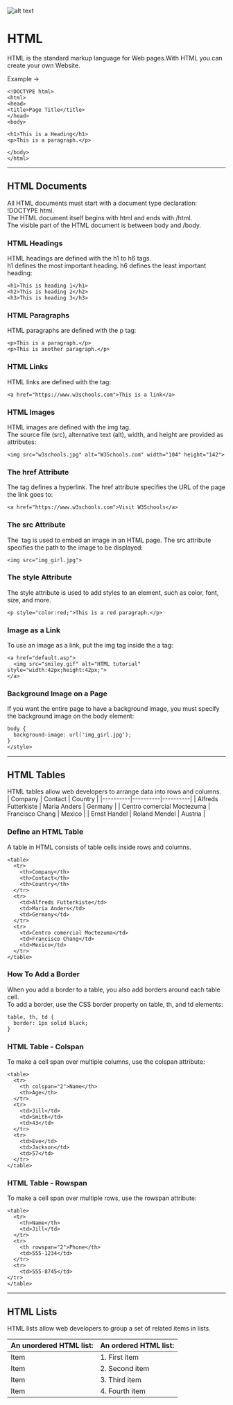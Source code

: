![alt text](https://play-lh.googleusercontent.com/85WnuKkqDY4gf6tndeL4_Ng5vgRk7PTfmpI4vHMIosyq6XQ7ZGDXNtYG2s0b09kJMw)

# HTML

HTML is the standard markup language for Web pages.With HTML you can create your own Website.

Example ->

```
<!DOCTYPE html>
<html>
<head>
<title>Page Title</title>
</head>
<body>

<h1>This is a Heading</h1>
<p>This is a paragraph.</p>

</body>
</html>
```

<hr>

## HTML Documents

All HTML documents must start with a document type declaration: !DOCTYPE html.<br>
The HTML document itself begins with html and ends with /html.<br>
The visible part of the HTML document is between body and /body.

### HTML Headings

HTML headings are defined with the h1 to h6 tags.<br>
h1 defines the most important heading. h6 defines the least important heading:

```
<h1>This is heading 1</h1>
<h2>This is heading 2</h2>
<h3>This is heading 3</h3>
```

### HTML Paragraphs

HTML paragraphs are defined with the p tag:

```
<p>This is a paragraph.</p>
<p>This is another paragraph.</p>
```

### HTML Links

HTML links are defined with the <a> tag:

```
<a href="https://www.w3schools.com">This is a link</a>
```

### HTML Images

HTML images are defined with the img tag.<br>
The source file (src), alternative text (alt), width, and height are provided as attributes:

```
<img src="w3schools.jpg" alt="W3Schools.com" width="104" height="142">
```

### The href Attribute

The <a> tag defines a hyperlink. The href attribute specifies the URL of the page the link goes to:

```
<a href="https://www.w3schools.com">Visit W3Schools</a>
```

### The src Attribute

The <img> tag is used to embed an image in an HTML page. The src attribute specifies the path to the image to be displayed:

```
<img src="img_girl.jpg">
```

### The style Attribute

The style attribute is used to add styles to an element, such as color, font, size, and more.

```
<p style="color:red;">This is a red paragraph.</p>
```

### Image as a Link

To use an image as a link, put the img tag inside the a tag:

```
<a href="default.asp">
  <img src="smiley.gif" alt="HTML tutorial" style="width:42px;height:42px;">
</a>
```

### Background Image on a Page

If you want the entire page to have a background image, you must specify the background image on the body element:

```
body {
  background-image: url('img_girl.jpg');
}
</style>
```

<hr>

## HTML Tables

HTML tables allow web developers to arrange data into rows and columns.
<br>
| Company | Contact | Country |
|----------|----------|----------|
| Alfreds Futterkiste | Maria Anders | Germany |
| Centro comercial Moctezuma | Francisco Chang | Mexico |
| Ernst Handel | Roland Mendel | Austria |

### Define an HTML Table

A table in HTML consists of table cells inside rows and columns.<br>

```
<table>
  <tr>
    <th>Company</th>
    <th>Contact</th>
    <th>Country</th>
  </tr>
  <tr>
    <td>Alfreds Futterkiste</td>
    <td>Maria Anders</td>
    <td>Germany</td>
  </tr>
  <tr>
    <td>Centro comercial Moctezuma</td>
    <td>Francisco Chang</td>
    <td>Mexico</td>
  </tr>
</table>
```


### How To Add a Border
When you add a border to a table, you also add borders around each table cell.<br>
To add a border, use the CSS border property on table, th, and td elements:
```
table, th, td {
  border: 1px solid black;
}
```

### HTML Table - Colspan
To make a cell span over multiple columns, use the colspan attribute:
```
<table>
  <tr>
    <th colspan="2">Name</th>
    <th>Age</th>
  </tr>
  <tr>
    <td>Jill</td>
    <td>Smith</td>
    <td>43</td>
  </tr>
  <tr>
    <td>Eve</td>
    <td>Jackson</td>
    <td>57</td>
  </tr>
</table>
```


### HTML Table - Rowspan
To make a cell span over multiple rows, use the rowspan attribute:

```
<table>
  <tr>
    <th>Name</th>
    <td>Jill</td>
  </tr>
  <tr>
    <th rowspan="2">Phone</th>
    <td>555-1234</td>
  </tr>
  <tr>
    <td>555-8745</td>
</tr>
</table>
```

<hr>

## HTML Lists
HTML lists allow web developers to group a set of related items in lists.

| An unordered HTML list:| An ordered HTML list:|
|----------|----------|
| Item | 1. First item |
| Item | 2. Second item | 
| Item | 3. Third item | 
| Item | 4. Fourth item |
